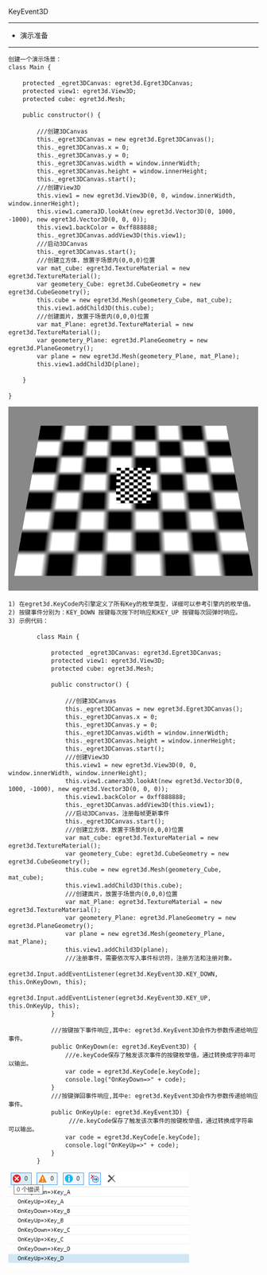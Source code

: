 KeyEvent3D

----------

* 演示准备

----------

	创建一个演示场景：
	class Main {
	
	    protected _egret3DCanvas: egret3d.Egret3DCanvas;
	    protected view1: egret3d.View3D;
	    protected cube: egret3d.Mesh;
	
	    public constructor() {
	
	        ///创建3DCanvas
	        this._egret3DCanvas = new egret3d.Egret3DCanvas();
	        this._egret3DCanvas.x = 0;
	        this._egret3DCanvas.y = 0;
	        this._egret3DCanvas.width = window.innerWidth;
	        this._egret3DCanvas.height = window.innerHeight;
	        this._egret3DCanvas.start();
	        ///创建View3D
	        this.view1 = new egret3d.View3D(0, 0, window.innerWidth, window.innerHeight);
	        this.view1.camera3D.lookAt(new egret3d.Vector3D(0, 1000, -1000), new egret3d.Vector3D(0, 0, 0));
	        this.view1.backColor = 0xff888888;
	        this._egret3DCanvas.addView3D(this.view1);
	        ///启动3DCanvas
	        this._egret3DCanvas.start();
	        ///创建立方体，放置于场景内(0,0,0)位置
	        var mat_cube: egret3d.TextureMaterial = new egret3d.TextureMaterial();
	        var geometery_Cube: egret3d.CubeGeometry = new egret3d.CubeGeometry();
	        this.cube = new egret3d.Mesh(geometery_Cube, mat_cube);
	        this.view1.addChild3D(this.cube);
	        ///创建面片，放置于场景内(0,0,0)位置
	        var mat_Plane: egret3d.TextureMaterial = new egret3d.TextureMaterial();
	        var geometery_Plane: egret3d.PlaneGeometry = new egret3d.PlaneGeometry();
	        var plane = new egret3d.Mesh(geometery_Plane, mat_Plane);
	        this.view1.addChild3D(plane);
	
	    }
	
	}  

![](Img_1.png)


	1) 在egret3d.KeyCode内引擎定义了所有Key的枚举类型，详细可以参考引擎内的枚举值。
	2) 按键事件分别为：KEY_DOWN 按键每次按下时响应和KEY_UP 按键每次回弹时响应。
	3) 示例代码：
			
			class Main {
			
			    protected _egret3DCanvas: egret3d.Egret3DCanvas;
			    protected view1: egret3d.View3D;
			    protected cube: egret3d.Mesh;
			
			    public constructor() {
			
			        ///创建3DCanvas
			        this._egret3DCanvas = new egret3d.Egret3DCanvas();
			        this._egret3DCanvas.x = 0;
			        this._egret3DCanvas.y = 0;
			        this._egret3DCanvas.width = window.innerWidth;
			        this._egret3DCanvas.height = window.innerHeight;
			        this._egret3DCanvas.start();
			        ///创建View3D
			        this.view1 = new egret3d.View3D(0, 0, window.innerWidth, window.innerHeight);
			        this.view1.camera3D.lookAt(new egret3d.Vector3D(0, 1000, -1000), new egret3d.Vector3D(0, 0, 0));
			        this.view1.backColor = 0xff888888;
			        this._egret3DCanvas.addView3D(this.view1);
			        ///启动3DCanvas，注册每帧更新事件
			        this._egret3DCanvas.start();
			        ///创建立方体，放置于场景内(0,0,0)位置
			        var mat_cube: egret3d.TextureMaterial = new egret3d.TextureMaterial();
			        var geometery_Cube: egret3d.CubeGeometry = new egret3d.CubeGeometry();
			        this.cube = new egret3d.Mesh(geometery_Cube, mat_cube);
			        this.view1.addChild3D(this.cube);
			        ///创建面片，放置于场景内(0,0,0)位置
			        var mat_Plane: egret3d.TextureMaterial = new egret3d.TextureMaterial();
			        var geometery_Plane: egret3d.PlaneGeometry = new egret3d.PlaneGeometry();
			        var plane = new egret3d.Mesh(geometery_Plane, mat_Plane);
			        this.view1.addChild3D(plane);
			        ///注册事件，需要依次写入事件标识符，注册方法和注册对象。
			        egret3d.Input.addEventListener(egret3d.KeyEvent3D.KEY_DOWN, this.OnKeyDown, this);
			        egret3d.Input.addEventListener(egret3d.KeyEvent3D.KEY_UP, this.OnKeyUp, this);
			    }
			
			    ///按键按下事件响应,其中e: egret3d.KeyEvent3D会作为参数传递给响应事件。
			    public OnKeyDown(e: egret3d.KeyEvent3D) {
			        ///e.keyCode保存了触发该次事件的按键枚举值，通过转换成字符串可以输出。
			        var code = egret3d.KeyCode[e.keyCode];
			        console.log("OnKeyDown=>" + code);
			    }
			    ///按键弹回事件响应,其中e: egret3d.KeyEvent3D会作为参数传递给响应事件。
			    public OnKeyUp(e: egret3d.KeyEvent3D) {
			         ///e.keyCode保存了触发该次事件的按键枚举值，通过转换成字符串可以输出。
			        var code = egret3d.KeyCode[e.keyCode];
			        console.log("OnKeyUp=>" + code);
			    }
			}      

![](Img_2.png)